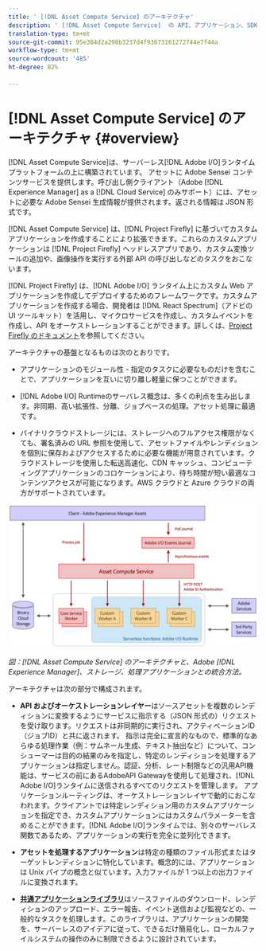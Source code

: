 ```yaml
---
title: ' [!DNL Asset Compute Service] のアーキテクチャ'
description: ' [!DNL Asset Compute Service]  の API、アプリケーション、SDK が連携して、クラウドネイティブなアセット処理サービスを提供する仕組み。'
translation-type: tm+mt
source-git-commit: 95e384d2a298b3237d4f93673161272744e7f44a
workflow-type: tm+mt
source-wordcount: '485'
ht-degree: 82%

---
```



# [!DNL Asset Compute Service] のアーキテクチャ {#overview}

[!DNL Asset Compute Service]は、サーバーレス[!DNL Adobe I/O]ランタイムプラットフォームの上に構築されています。 アセットに Adobe Sensei コンテンツサービスを提供します。呼び出し側クライアント（Adobe [!DNL Experience Manager] as a [!DNL Cloud Service] のみサポート）には、アセットに必要な Adobe Sensei 生成情報が提供されます。返される情報は JSON 形式です。

[!DNL Asset Compute Service] は、[!DNL Project Firefly] に基づいてカスタムアプリケーションを作成することにより拡張できます。これらのカスタムアプリケーションは [!DNL Project Firefly] ヘッドレスアプリであり、カスタム変換ツールの追加や、画像操作を実行する外部 API の呼び出しなどのタスクをおこないます。

[!DNL Project Firefly] は、[!DNL Adobe I/O] ランタイム上にカスタム Web アプリケーションを作成してデプロイするためのフレームワークです。カスタムアプリケーションを作成する場合、開発者は [!DNL React Spectrum]（アドビの UI ツールキット）を活用し、マイクロサービスを作成し、カスタムイベントを作成し、API をオーケストレーションすることができます。詳しくは、[Project Firefly のドキュメント](https://www.adobe.io/apis/experienceplatform/project-firefly/docs.html)を参照してください。

アーキテクチャの基盤となるものは次のとおりです。

* アプリケーションのモジュール性 - 指定のタスクに必要なものだけを含むことで、アプリケーションを互いに切り離し軽量に保つことができます。

* [!DNL Adobe I/O] Runtimeのサーバレス概念は、多くの利点を生み出します。非同期、高い拡張性、分離、ジョブベースの処理。アセット処理に最適です。

* バイナリクラウドストレージには、ストレージへのフルアクセス権限がなくても、署名済みの URL 参照を使用して、アセットファイルやレンディションを個別に保存およびアクセスするために必要な機能が用意されています。クラウドストレージを使用した転送高速化、CDN キャッシュ、コンピューティングアプリケーションのコロケーションにより、待ち時間が短い最適なコンテンツアクセスが可能になります。AWS クラウドと Azure クラウドの両方がサポートされています。

![Asset Compute Service のアーキテクチャ](assets/architecture-diagram.png)

*図：[!DNL Asset Compute Service] のアーキテクチャと、Adobe [!DNL Experience Manager]、ストレージ、処理アプリケーションとの統合方法。*

アーキテクチャは次の部分で構成されます。

* **API およびオーケストレーションレイヤー**&#x200B;はソースアセットを複数のレンディションに変換するようにサービスに指示する（JSON 形式の）リクエストを受け取ります。リクエストは非同期的に実行され、アクティベーションID（ジョブID）と共に返されます。 指示は完全に宣言的なもので、標準的なあらゆる処理作業（例：サムネール生成、テキスト抽出など）について、コンシューマーは目的の結果のみを指定し、特定のレンディションを処理するアプリケーションは指定しません。認証、分析、レート制限などの汎用API機能は、サービスの前にあるAdobeAPI Gatewayを使用して処理され、[!DNL Adobe I/O]ランタイムに送信されるすべてのリクエストを管理します。 アプリケーションルーティングは、オーケストレーションレイヤで動的におこなわれます。クライアントでは特定レンディション用のカスタムアプリケーションを指定でき、カスタムアプリケーションにはカスタムパラメーターを含めることができます。[!DNL Adobe I/O]ランタイムでは、別々のサーバレス関数であるため、アプリケーションの実行を完全に並列化できます。

* **アセットを処理するアプリケーション**&#x200B;は特定の種類のファイル形式またはターゲットレンディションに特化しています。概念的には、アプリケーションは Unix パイプの概念と似ています。入力ファイルが 1 つ以上の出力ファイルに変換されます。

* **[共通アプリケーションライブラリ](https://github.com/adobe/asset-compute-sdk)**&#x200B;はソースファイルのダウンロード、レンディションのアップロード、エラー報告、イベント送信および監視などの、一般的なタスクを処理します。このライブラリは、アプリケーションの開発を、サーバーレスのアイデアに従って、できるだけ簡易化し、ローカルファイルシステムの操作のみに制限できるように設計されています。

<!-- TBD:

* About the YAML file?
* See [https://github.com/AdobeDocs/project-firefly/blob/master/getting_started/first_app.md#5-anatomy-of-a-project-firefly-application](https://github.com/AdobeDocs/project-firefly/blob/master/getting_started/first_app.md#5-anatomy-of-a-project-firefly-application).

* minimize description to custom applications
* remove all internal stuff (e.g. Photoshop application, API Gateway) from text and diagram
* update diagram to focus on 3rd party custom applications ONLY
* Explain important transactions/handshakes?
* Flow of assets/control? See the illustration on the Nui diagrams wiki.
* Illustrations. See the SVG shared by Alex.
* Exceptions? Limitations? Call-outs? Gotchas?
* Do we want to add what basic processing is not available currently, that is expected by existing AEM customers?
-->

